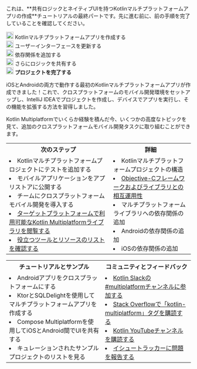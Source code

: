 [//]: # (title: プロジェクトを完了する)

<tldr>
    <p>これは、**共有ロジックとネイティブUIを持つKotlinマルチプラットフォームアプリの作成**チュートリアルの最終パートです。先に進む前に、前の手順を完了していることを確認してください。</p>
    <p><img src="icon-1-done.svg" width="20" alt="First step"/> <Links href="/kmp/multiplatform-create-first-app" summary="This tutorial uses IntelliJ IDEA, but you can also follow it in Android Studio – both IDEs share the same core functionality and Kotlin Multiplatform support. This is the first part of the Create a Kotlin Multiplatform app with shared logic and native UI tutorial. Create your Kotlin Multiplatform app Update the user interface Add dependencies Share more logic Wrap up your project">Kotlinマルチプラットフォームアプリを作成する</Links><br/>
       <img src="icon-2-done.svg" width="20" alt="Second step"/> <Links href="/kmp/multiplatform-update-ui" summary="This tutorial uses IntelliJ IDEA, but you can also follow it in Android Studio – both IDEs share the same core functionality and Kotlin Multiplatform support. This is the second part of the Create a Kotlin Multiplatform app with shared logic and native UI tutorial. Before proceeding, make sure you've completed previous steps. Create your Kotlin Multiplatform app Update the user interface Add dependencies Share more logic Wrap up your project">ユーザーインターフェースを更新する</Links><br/>
       <img src="icon-3-done.svg" width="20" alt="Third step"/> <Links href="/kmp/multiplatform-dependencies" summary="This tutorial uses IntelliJ IDEA, but you can also follow it in Android Studio – both IDEs share the same core functionality and Kotlin Multiplatform support. This is the third part of the Create a Kotlin Multiplatform app with shared logic and native UI tutorial. Before proceeding, make sure you've completed previous steps. Create your Kotlin Multiplatform app Update the user interface Add dependencies Share more logic Wrap up your project">依存関係を追加する</Links><br/>
       <img src="icon-4-done.svg" width="20" alt="Fourth step"/> <Links href="/kmp/multiplatform-upgrade-app" summary="This tutorial uses IntelliJ IDEA, but you can also follow it in Android Studio – both IDEs share the same core functionality and Kotlin Multiplatform support. This is the fourth part of the Create a Kotlin Multiplatform app with shared logic and native UI tutorial. Before proceeding, make sure you've completed previous steps. Create your Kotlin Multiplatform app Update the user interface Add dependencies Share more logic Wrap up your project">さらにロジックを共有する</Links><br/>
       <img src="icon-5.svg" width="20" alt="Fifth step"/> <strong>プロジェクトを完了する</strong><br/>
    </p>
</tldr>

iOSとAndroidの両方で動作する最初のKotlinマルチプラットフォームアプリが作成できました！これで、クロスプラットフォームのモバイル開発環境をセットアップし、IntelliJ IDEAでプロジェクトを作成し、デバイスでアプリを実行し、その機能を拡張する方法を習得しました。

Kotlin Multiplatformでいくらか経験を積んだ今、いくつかの高度なトピックを見て、追加のクロスプラットフォームモバイル開発タスクに取り組むことができます。

<table>
   
<tr>
<th>次のステップ</th>
      <th>詳細</th>
</tr>

   
<tr>
<td>
     <list>
        <li><Links href="/kmp/multiplatform-run-tests" summary="This tutorial uses IntelliJ IDEA, but you can also follow it in Android Studio – both IDEs share the same core functionality and Kotlin Multiplatform support.">Kotlinマルチプラットフォームプロジェクトにテストを追加する</Links></li>
        <li><Links href="/kmp/multiplatform-publish-apps" summary="undefined">モバイルアプリケーションをアプリストアに公開する</Links></li>
        <li><Links href="/kmp/multiplatform-introduce-your-team" summary="undefined">チームにクロスプラットフォームモバイル開発を導入する</Links></li>
        <li><a href="https://klibs.io/">ターゲットプラットフォームで利用可能なKotlin Multiplatformライブラリを閲覧する</a></li>
        <li><a href="https://github.com/terrakok/kmm-awesome">役立つツールとリソースのリストを確認する</a></li>
     </list>
   </td>
    <td>
     <list>
        <li><Links href="/kmp/multiplatform-discover-project" summary="undefined">Kotlinマルチプラットフォームプロジェクトの構造</Links></li>
        <li><a href="https://kotlinlang.org/docs/native-objc-interop.html">Objective-Cフレームワークおよびライブラリとの相互運用性</a></li>
        <li><Links href="/kmp/multiplatform-add-dependencies" summary="undefined">マルチプラットフォームライブラリへの依存関係の追加</Links></li>        
        <li><Links href="/kmp/multiplatform-android-dependencies" summary="undefined">Androidの依存関係の追加</Links></li>
        <li><Links href="/kmp/multiplatform-ios-dependencies" summary="undefined">iOSの依存関係の追加</Links></li>
     </list>
   </td>
</tr>

</table>

<table>
   
<tr>
<th>チュートリアルとサンプル</th>
      <th>コミュニティとフィードバック</th>
</tr>

   
<tr>
<td>
     <list>
        <li><Links href="/kmp/multiplatform-integrate-in-existing-app" summary="This tutorial uses Android Studio, but you can also follow it in IntelliJ IDEA. When set up properly, both IDEs share the same core functionality and Kotlin Multiplatform support.">Androidアプリをクロスプラットフォームにする</Links></li>
        <li><Links href="/kmp/multiplatform-ktor-sqldelight" summary="This tutorial uses IntelliJ IDEA, but you can also follow it in Android Studio – both IDEs share the same core functionality and Kotlin Multiplatform support.">KtorとSQLDelightを使用してマルチプラットフォームアプリを作成する</Links></li>
        <li><Links href="/kmp/compose-multiplatform-create-first-app" summary="This tutorial uses IntelliJ IDEA, but you can also follow it in Android Studio – both IDEs share the same core functionality and Kotlin Multiplatform support. This is the first part of the Create a Compose Multiplatform app with shared logic and UI tutorial. Create your Compose Multiplatform app Explore composable code Modify the project Create your own application">Compose Multiplatformを使用してiOSとAndroid間でUIを共有する</Links></li>
        <li><Links href="/kmp/multiplatform-samples" summary="undefined">キュレーションされたサンプルプロジェクトのリストを見る</Links></li>
     </list>
   </td>
    <td>
     <list>
        <li><a href="https://kotlinlang.slack.com/archives/C3PQML5NU">Kotlin Slackの#multiplatformチャンネルに参加する</a></li>
        <li><a href="https://stackoverflow.com/questions/tagged/kotlin-multiplatform">Stack Overflowで「kotlin-multiplatform」タグを購読する</a></li>        
        <li><a href="https://www.youtube.com/playlist?list=PLlFc5cFwUnmy_oVc9YQzjasSNoAk4hk_C">Kotlin YouTubeチャンネルを購読する</a></li>
        <li><a href="https://youtrack.jetbrains.com/newIssue?project=KT">イシュートラッカーに問題を報告する</a></li>
     </list>
   </td>
</tr>

</table>